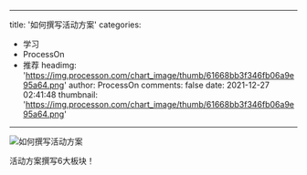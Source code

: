 
---
title: '如何撰写活动方案'
categories: 
 - 学习
 - ProcessOn
 - 推荐
headimg: 'https://img.processon.com/chart_image/thumb/61668bb3f346fb06a9e95a64.png'
author: ProcessOn
comments: false
date: 2021-12-27 02:41:48
thumbnail: 'https://img.processon.com/chart_image/thumb/61668bb3f346fb06a9e95a64.png'
---

<div>   
<img class="thumb" alt="如何撰写活动方案" src="https://img.processon.com/chart_image/thumb/61668bb3f346fb06a9e95a64.png" referrerpolicy="no-referrer">
<p>活动方案撰写6大板块！</p>  
</div>
            